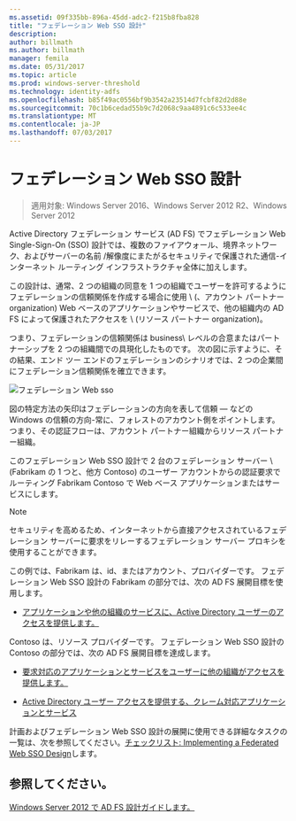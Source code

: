 ```yaml
---
ms.assetid: 09f335bb-896a-45dd-adc2-f215b8fba828
title: "フェデレーション Web SSO 設計"
description: 
author: billmath
ms.author: billmath
manager: femila
ms.date: 05/31/2017
ms.topic: article
ms.prod: windows-server-threshold
ms.technology: identity-adfs
ms.openlocfilehash: b85f49ac0556bf9b3542a23514d7fcbf82d2d88e
ms.sourcegitcommit: 70c1b6cedad55b9c7d2068c9aa4891c6c533ee4c
ms.translationtype: MT
ms.contentlocale: ja-JP
ms.lasthandoff: 07/03/2017
---
```

# <a name="federated-web-sso-design"></a>フェデレーション Web SSO 設計

>適用対象: Windows Server 2016、Windows Server 2012 R2、Windows Server 2012

Active Directory フェデレーション サービス \(AD FS\) でフェデレーション Web Single\-Sign\-On \(SSO\) 設計では、複数のファイアウォール、境界ネットワーク、およびサーバーの名前 \/解像度にまたがるセキュリティで保護された通信-インターネット ルーティング インフラストラクチャ全体に加えします。  
  
この設計は、通常、2 つの組織の同意を 1 つの組織でユーザーを許可するようにフェデレーションの信頼関係を作成する場合に使用 \ (、アカウント パートナー organization\) Web ベースのアプリケーションやサービスで、他の組織内の AD FS によって保護されたアクセスを \ (リソース パートナー organization\)。  
  
つまり、フェデレーションの信頼関係は business\ レベルの合意またはパートナーシップを 2 つの組織間での具現化したものです。 次の図に示すように、その結果、エンド ツー エンドのフェデレーションのシナリオでは、2 つの企業間にフェデレーション信頼関係を確立できます。  
  
![フェデレーション Web sso](media/adfs2_FederatedWebSSODesign.gif)  
  
図の特定方法の矢印はフェデレーションの方向を表して信頼 — などの Windows の信頼の方向-常に、フォレストのアカウント側をポイントします。 つまり、その認証フローは、アカウント パートナー組織からリソース パートナー組織。  
  
このフェデレーション Web SSO 設計で 2 台のフェデレーション サーバー \ (Fabrikam の 1 つと、他方 Contoso\) のユーザー アカウントからの認証要求でルーティング Fabrikam Contoso で Web ベース アプリケーションまたはサービスにします。  
  
> [!NOTE]  
> セキュリティを高めるため、インターネットから直接アクセスされているフェデレーション サーバーに要求をリレーするフェデレーション サーバー プロキシを使用することができます。  
  
この例では、Fabrikam は、id、またはアカウント、プロバイダーです。 フェデレーション Web SSO 設計の Fabrikam の部分では、次の AD FS 展開目標を使用します。  
  
-   [アプリケーションや他の組織のサービスに、Active Directory ユーザーのアクセスを提供します。](Provide-Your-Active-Directory-Users-Access-to-the-Applications-and-Services-of-Other-Organizations.md)  
  
Contoso は、リソース プロバイダーです。 フェデレーション Web SSO 設計の Contoso の部分では、次の AD FS 展開目標を達成します。  
  
-   [要求対応のアプリケーションとサービスをユーザーに他の組織がアクセスを提供します。](Provide-Users-in-Another-Organization-Access-to-Your-Claims-Aware-Applications-and-Services.md)  
  
-   [Active Directory ユーザー アクセスを提供する、クレーム対応アプリケーションとサービス](Provide-Your-Active-Directory-Users-Access-to-Your-Claims-Aware-Applications-and-Services.md)  
  
計画およびフェデレーション Web SSO 設計の展開に使用できる詳細なタスクの一覧は、次を参照してください。[チェックリスト: Implementing a Federated Web SSO Design](../../ad-fs/deployment/Checklist--Implementing-a-Federated-Web-SSO-Design.md)します。  
  
## <a name="see-also"></a>参照してください。
[Windows Server 2012 で AD FS 設計ガイドします。](AD-FS-Design-Guide-in-Windows-Server-2012.md)
